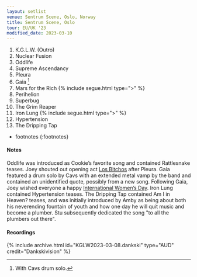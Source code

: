 ```yaml
---
layout: setlist
venue: Sentrum Scene, Oslo, Norway
title: Sentrum Scene, Oslo
tour: EU/UK '23
modified_date: 2023-03-10
---
```


1. K.G.L.W. (Outro)
2. Nuclear Fusion
3. Oddlife
4. Supreme Ascendancy 
5. Pleura
6. Gaia
   [^1]
7. Mars for the Rich
  {% include segue.html type=">" %}
8. Perihelion
9. Superbug
10. The Grim Reaper
11. Iron Lung
   {% include segue.html type=">" %}
12. Hypertension
13. The Dripping Tap

<!--snippet-->

* footnotes
{:footnotes}
[^1]: With Cavs drum solo.

#### Notes

Oddlife was introduced as Cookie’s favorite song and contained Rattlesnake teases. Joey shouted out opening act [Los Bitchos](https://en.wikipedia.org/wiki/Los_Bitchos) after Pleura. Gaia featured a drum solo by Cavs with an extended metal vamp by the band and contained an unidentified quote, possibly from a new song.  Following Gaia, Joey wished everyone a happy [International Women’s Day](https://en.wikipedia.org/wiki/International_Women%27s_Day).  Iron Lung contained Hypertension teases.  The Dripping Tap contained Am I in Heaven? teases, and was initially introduced by Amby as being about both his neverending fountain of youth and how one day he will quit music and become a plumber. Stu subsequently dedicated the song "to all the plumbers out there".

#### Recordings

{% include archive.html id="KGLW2023-03-08.dankski" type="AUD" credit="Dankskivision" %}
